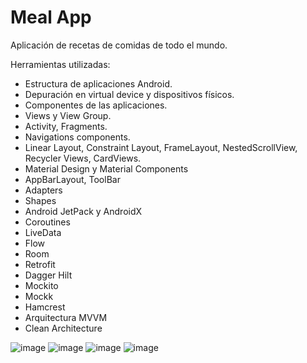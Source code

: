 # Meal App

Aplicación de recetas de comidas de todo el mundo.

 
Herramientas utilizadas:
- Estructura de aplicaciones Android.
- Depuración en virtual device y dispositivos físicos.
- Componentes de las aplicaciones.
- Views y View Group.
- Activity, Fragments.
- Navigations components.
- Linear Layout, Constraint Layout, FrameLayout, NestedScrollView, Recycler Views, CardViews. 
- Material Design y Material Components
- AppBarLayout, ToolBar
- Adapters
- Shapes
- Android JetPack y AndroidX
- Coroutines
- LiveData
- Flow
- Room
- Retrofit
- Dagger Hilt
- Mockito
- Mockk
- Hamcrest
- Arquitectura MVVM
- Clean Architecture


![image](https://user-images.githubusercontent.com/101361708/219718244-bc60a9af-e873-4430-9236-ad223c2c1134.png)
![image](https://user-images.githubusercontent.com/101361708/219718336-5e8a7c24-a96e-4dcb-b0d2-142d23066d00.png)
![image](https://user-images.githubusercontent.com/101361708/219718407-959f49e9-dcbd-4d8f-b49d-d4f51af88233.png)
![image](https://user-images.githubusercontent.com/101361708/219719204-741ae9c2-b657-45aa-ba8f-d731e098691a.png)

